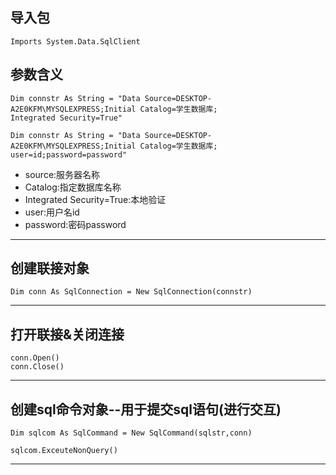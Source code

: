 ## 导入包

```
Imports System.Data.SqlClient
```

## 参数含义

```
Dim connstr As String = "Data Source=DESKTOP-A2E0KFM\MYSQLEXPRESS;Initial Catalog=学生数据库;
Integrated Security=True"

Dim connstr As String = "Data Source=DESKTOP-A2E0KFM\MYSQLEXPRESS;Initial Catalog=学生数据库;
user=id;password=password"
```

* source:服务器名称
* Catalog:指定数据库名称
* Integrated Security=True:本地验证
* user:用户名id
* password:密码password

---

## 创建联接对象

```
Dim conn As SqlConnection = New SqlConnection(connstr)
```

---

## 打开联接&关闭连接

```
conn.Open()
conn.Close()
```

---

## 创建sql命令对象--用于提交sql语句\(进行交互\)

```
Dim sqlcom As SqlCommand = New SqlCommand(sqlstr,conn)

sqlcom.ExceuteNonQuery()
```

---



